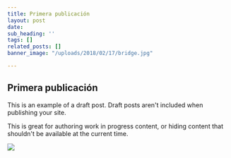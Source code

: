 ```yaml
---
title: Primera publicación
layout: post
date: 
sub_heading: ''
tags: []
related_posts: []
banner_image: "/uploads/2018/02/17/bridge.jpg"

---
```

## Primera publicación

This is an example of a draft post. Draft posts aren't included when publishing your site.

This is great for authoring work in progress content, or hiding content that shouldn't be available at the current time.

![](/uploads/2018/02/17/building.jpg)